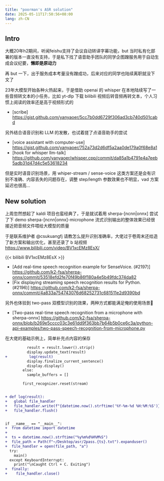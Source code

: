```yaml
---
title: "poorman's ASR solution"
date: 2025-05-11T17:50:56+08:00
lang: zh-CN
---
```



## Intro

大概20年h2期间，听闻feishu支持了会议自动转译字幕功能，but
当时私有化部署的版本一直没有支持，于是私下找了语音助手团队的同学企图蹭服务用于自动生成会议纪要，**懒即是原动力**

再 but 一下，出于服务成本考量没有蹭成功，后来对应的同学也陆续离职就没下文了

23年大模型开始各种火热起来，于是借助 openai 的 whisper
在本地陆续写了一些音频转文本的小任务，比如 yt-dlp 下载 bilibili
视频后转音频再转文本，个人习惯上阅读的效率还是高于视频形式的

- [scribe] https://gist.github.com/yanyaoer/5cc7b0dd6729f306ad3cb740d501cabd

另外结合语音识别和 LLM 的发散，也试着搓了点语音助手的尝试

- [voice assistant with computer-use] https://gist.github.com/yanyaoer/752a73d2d6df5a2aa0de179a0f68e8a1
- [hook for whisper llm-talk] https://github.com/yanyaoer/whisper.cpp/commit/da85a1b4791e4a7eeb5adb31d47d4c5e53618234

但是实时语音识别场景，用 whiper-stream / sense-voice
这类方案还是会有识别不准确、内容丢失的问题存在，调整 step/length
参数效果也不明显，vad 方案延迟也很高...


## New solution

上周忽然想起了 kaldi 项目也蛮经典了，于是就试着用 sherpa-[ncnn|onnx] 尝试了下 demo
sherpa-[ncnn|onnx]-microphone
流式识别输出的整体效果已经很接近把音频文件喂给大模型的质量

于是联系维护者 @csukuangfj
请教怎么提升识别准确率，大佬过于卷周末还给造了新方案和输出优化，甚至还录了 b
站视频 https://www.bilibili.com/video/BV1xcEMz8EsX/


{{< bilibili BV1xcEMz8EsX >}}


- [Add real-time speech recognition example for SenseVoice. (#2197)] https://github.com/k2-fsa/sherpa-onnx/commit/53518efd2fe70f49b86f180a4e5b49fdc374da82
- [Fix displaying streaming speech recognition results for Python. (#2196)] https://github.com/k2-fsa/sherpa-onnx/commit/4a833a754743076d68252731c681511e2d9390bd

另外也体验到 two-pass 双模型识别的效果，两种方式都能满足俺的使用场景🎉

- [Two-pass real-time speech recognition from a microphone with sherpa-onnx] https://github.com/k2-fsa/sherpa-onnx/blob/b269e5cccc03c3e61dd9f363bb7b64b5b0ce6c3a/python-api-examples/two-pass-speech-recognition-from-microphone.py

在大佬的基础示例上，简单补充点内容的保存

```diff
          result = result.lower().strip()
          display.update_text(result)
+          log(result)
          display.finalize_current_sentence()
          display.display()
        else:
          sample_buffers = []

        first_recognizer.reset(stream)


+ def log(result):
+   global file_handler
+   file_handler.write(f"{datetime.now().strftime('%Y-%m-%d %H:%M:%S')} - {result}\n")
+   file_handler.flush()


if __name__ == "__main__":
+  from datetime import datetime
+
+  ts = datetime.now().strftime("%y%m%d%H%M%S")
+  file_path = Path(f"~/Desktop/asr/2pass.{ts}.txt").expanduser()
+  file_handler = open(file_path, "a")
  try:
    main()
  except KeyboardInterrupt:
    print("\nCaught Ctrl + C. Exiting")
+  finally:
+    file_handler.close()

```



